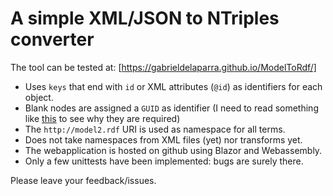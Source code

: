 # A simple XML/JSON to NTriples converter

The tool can be tested at: [https://gabrieldelaparra.github.io/ModelToRdf/]

- Uses `keys` that end with `id` or XML attributes (`@id`) as identifiers for each object.
- Blank nodes are assigned a `GUID` as identifier (I need to read something like [this](http://www.aidanhogan.com/docs/blank_nodes_jws.pdf) to see why they are required)
- The `http://model2.rdf` URI is used as namespace for all terms.
- Does not take namespaces from XML files (yet) nor transforms yet.
- The webapplication is hosted on github using Blazor and Webassembly.
- Only a few unittests have been implemented: bugs are surely there.

Please leave your feedback/issues.
